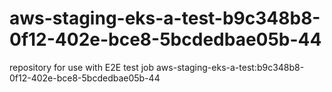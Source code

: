 # aws-staging-eks-a-test-b9c348b8-0f12-402e-bce8-5bcdedbae05b-44
repository for use with E2E test job aws-staging-eks-a-test:b9c348b8-0f12-402e-bce8-5bcdedbae05b-44
